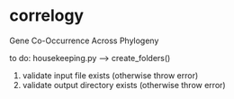# correlogy
Gene Co-Occurrence Across Phylogeny 

to do: 
housekeeping.py --> create_folders()
  1) validate input file exists (otherwise throw error)
  2) validate output directory exists (otherwise throw error)
